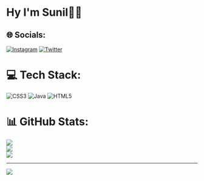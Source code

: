 <h1 text-align:centre;>Hy I'm Sunil🙋‍♂️</h1>






## 🌐 Socials:
[![Instagram](https://img.shields.io/badge/Instagram-%23E4405F.svg?logo=Instagram&logoColor=white)](https://instagram.com/sunil.herez) [![Twitter](https://img.shields.io/badge/Twitter-%231DA1F2.svg?logo=Twitter&logoColor=white)](https://twitter.com/Cook_C0de) 

# 💻 Tech Stack:
![CSS3](https://img.shields.io/badge/css3-%231572B6.svg?style=for-the-badge&logo=css3&logoColor=white) ![Java](https://img.shields.io/badge/java-%23ED8B00.svg?style=for-the-badge&logo=java&logoColor=white) ![HTML5](https://img.shields.io/badge/html5-%23E34F26.svg?style=for-the-badge&logo=html5&logoColor=white)
# 📊 GitHub Stats:
![](https://github-readme-stats.vercel.app/api?username=0rigin-c0de&theme=blue-green&hide_border=false&include_all_commits=true&count_private=false)<br/>
![](https://github-readme-streak-stats.herokuapp.com/?user=0rigin-c0de&theme=blue-green&hide_border=false)<br/>
![](https://github-readme-stats.vercel.app/api/top-langs/?username=0rigin-c0de&theme=blue-green&hide_border=false&include_all_commits=true&count_private=false&layout=compact)

---
[![](https://visitcount.itsvg.in/api?id=0rigin-c0de&icon=0&color=0)](https://visitcount.itsvg.in)
